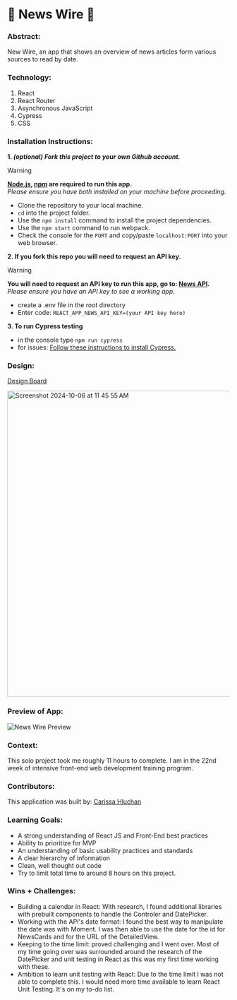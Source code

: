 # 📰 News Wire 📰

### Abstract:
[//]: <> (Briefly describe what you built and its features. What problem is the app solving? How does this application solve that problem?)
New Wire, an app that shows an overview of news articles form various sources to read by date.

### Technology:
[//]: <> (Add technology you used for this project.) 
1. React
2. React Router
3. Asynchronous JavaScript
4. Cypress
5. CSS

### Installation Instructions:
[//]: <> (What steps does a person have to take to get your app cloned down and running?)
**1. _(optional) Fork this project to your own Github account._**
> [!WARNING]
> **[Node.js](https://nodejs.org/en), [npm](https://www.npmjs.com/) are required to run this app.**<br>
> _Please ensure you have both installed on your machine before proceeding._
  - Clone the repository to your local machine.
  - `cd` into the project folder.
  - Use the `npm install` command to install the project dependencies.
  - Use the `npm start` command to run webpack.
  - Check the console for the `PORT` and copy/paste `localhost:PORT` into your web browser.

**2. If you fork this repo you will need to request an API key.**
> [!WARNING]
> **You will need to request an API key to run this app, go to: [News API](https://newsapi.org/).**<br>
> _Please ensure you have an API key to see a working app._
  - create a .env file in the root directory
  - Enter code: `REACT_APP_NEWS_API_KEY=(your API key here)`

**3. To run Cypress testing**
- in the console type `npm run cypress`
- for issues: [Follow these instructions to install Cypress.](https://on.cypress.io/guides/installing-and-running#section-installing)

### Design:
[Design Board](https://www.canva.com/design/DAGR4jaG3Zk/Gn9o1KjUGndzhEMUdDLmwQ/edit)

<img width="693" alt="Screenshot 2024-10-06 at 11 45 55 AM" src="https://github.com/user-attachments/assets/6b9f8cb3-37a7-49c8-85d3-6307f27a0a8a">

### Preview of App:
[//]: <> (Provide ONE gif or screenshot of your application - choose the "coolest" piece of functionality to show off.)
![News Wire Preview](https://github.com/user-attachments/assets/9b6aacbe-6ac3-46c0-a9c4-daf60df8b180)

### Context:
[//]: <> (Give some context for the project here. How long did you have to work on it? How far into the Turing program are you?)
This solo project took me roughly 11 hours to complete. I am in the 22nd week of intensive front-end web development training program.

### Contributors:
[//]: <> (Who worked on this application? Link to their GitHubs.)
This application was built by: [Carissa Hluchan](https://github.com/CarissaHluchan)

### Learning Goals:
[//]: <> (What were the learning goals of this project? What tech did you work with?)
- A strong understanding of React JS and Front-End best practices
- Ability to prioritize for MVP
- An understanding of basic usability practices and standards
- A clear hierarchy of information
- Clean, well thought out code
- Try to limit total time to around 8 hours on this project. 

### Wins + Challenges:
[//]: <> (What are 2-3 wins you have from this project? What were some challenges you faced - and how did you get over them?)
- Building a calendar in React: With research, I found additional libraries with prebuilt components to handle the Controler and DatePicker.
- Working with the API's date format: I found the best way to manipulate the date was with Moment. I was then able to use the date for the id for NewsCards and for the URL of the DetailedView.
- Keeping to the time limit: proved challenging and I went over. Most of my time going over was surrounded around the research of the DatePicker and unit testing in React as this was my first time working with these.
- Ambition to learn unit testing with React: Due to the time limit I was not able to complete this. I would need more time available to learn React Unit Testing. It's on my to-do list.
